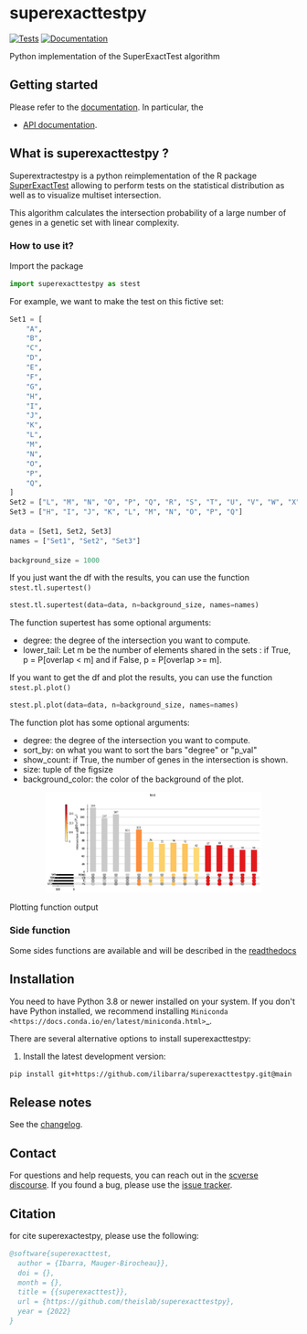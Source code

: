 # superexacttestpy

[![Tests][badge-tests]][link-tests]
[![Documentation][badge-docs]][link-docs]

[badge-tests]: https://img.shields.io/github/workflow/status/ilibarra/superexacttestpy/Test/main
[link-tests]: https://github.com/theislab/superexacttestpy/actions/workflows/test.yml
[badge-docs]: https://img.shields.io/readthedocs/superexacttestpy

Python implementation of the SuperExactTest algorithm

## Getting started

Please refer to the [documentation][link-docs]. In particular, the

-   [API documentation][link-api].

## What is superexacttestpy ?

Superextractestpy is a python reimplementation of the R package [SuperExactTest][r-package] allowing to perform tests on the statistical distribution as well as to visualize multiset intersection.

This algorithm calculates the intersection probability of a large number of genes in a genetic set with linear complexity.

### How to use it?

Import the package

```python
import superexacttestpy as stest
```

For example, we want to make the test on this fictive set:

```python
Set1 = [
    "A",
    "B",
    "C",
    "D",
    "E",
    "F",
    "G",
    "H",
    "I",
    "J",
    "K",
    "L",
    "M",
    "N",
    "O",
    "P",
    "Q",
]
Set2 = ["L", "M", "N", "O", "P", "Q", "R", "S", "T", "U", "V", "W", "X", "Y", "Z"]
Set3 = ["H", "I", "J", "K", "L", "M", "N", "O", "P", "Q"]

data = [Set1, Set2, Set3]
names = ["Set1", "Set2", "Set3"]

background_size = 1000
```

If you just want the df with the results, you can use the function `stest.tl.supertest()`

```python
stest.tl.supertest(data=data, n=background_size, names=names)
```

The function supertest has some optional arguments:

-   degree: the degree of the intersection you want to compute.
-   lower_tail: Let m be the number of elements shared in the sets : if True, p = P[overlap < m] and if False, p = P[overlap >= m].

If you want to get the df and plot the results, you can use the function `stest.pl.plot()`

```python
stest.pl.plot(data=data, n=background_size, names=names)
```

The function plot has some optional arguments:

-   degree: the degree of the intersection you want to compute.
-   sort_by: on what you want to sort the bars "degree" or "p_val"
-   show_count: if True, the number of genes in the intersection is shown.
-   size: tuple of the figsize
-   background_color: the color of the background of the plot.

<p align="center">
  <img src="./sketch/supertest.png?raw=true" style="width:75%">
</p>

Plotting function output

### Side function

Some sides functions are available and will be described in the [readthedocs][link-api]

## Installation

You need to have Python 3.8 or newer installed on your system. If you don't have
Python installed, we recommend installing `Miniconda <https://docs.conda.io/en/latest/miniconda.html>`\_.

There are several alternative options to install superexacttestpy:

<!--
1) Install the latest release of `superexacttestpy` from `PyPI <https://pypi.org/project/superexacttestpy/>`_:

```bash
pip install superexacttestpy
```
-->

1. Install the latest development version:

```bash
pip install git+https://github.com/ilibarra/superexacttestpy.git@main
```

## Release notes

See the [changelog][changelog].

## Contact

For questions and help requests, you can reach out in the [scverse discourse][scverse-discourse].
If you found a bug, please use the [issue tracker][issue-tracker].

## Citation

for cite superexactestpy, please use the following:

```bibtex
@software{superexacttest,
  author = {Ibarra, Mauger-Birocheau}},
  doi = {},
  month = {},
  title = {{superexacttest}},
  url = {https://github.com/theislab/superexacttestpy},
  year = {2022}
}
```

[scverse-discourse]: https://discourse.scverse.org/
[issue-tracker]: https://github.com/ilibarra/superexacttestpy/issues
[changelog]: https://superexacttestpy.readthedocs.io/latest/changelog.html
[link-docs]: https://superexacttestpy.readthedocs.io
[link-api]: https://superexacttestpy.readthedocs.io/latest/api.html
[r-package]: https://github.com/mw201608/SuperExactTest
